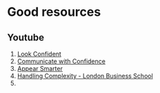 # Good resources

## Youtube
1. [Look Confident](https://www.youtube.com/watch?v=YgZMbTm3oxs)
2. [Communicate with Confidence](https://www.youtube.com/watch?v=2ziZiRpQWFk)
3. [Appear Smarter](https://www.youtube.com/watch?v=fS8--o5n8os)
4. [Handling Complexity - London Business School](https://www.youtube.com/watch?v=HPL5g3F_wbA)
5. 

